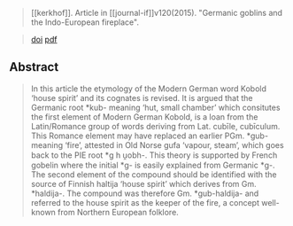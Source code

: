 > [[kerkhof]]. Article in [[journal-if]]v120(2015).
> "Germanic goblins and the Indo-European fireplace".

> [doi](https://doi.org/10.1515/if-2015-0005)
> [pdf](a/kerkhof2015.pdf)

## Abstract
> In this article the etymology of the Modern German word Kobold ‘house spirit’ and its cognates is revised. It is argued that the Germanic root *kub- meaning ‘hut, small chamber’ which consitutes the first element of Modern German Kobold, is a loan from the Latin/Romance group of words deriving from Lat. cubīle, cubīculum. This Romance element may have replaced an earlier PGm. *gub- meaning ‘fire’, attested in Old Norse gufa ‘vapour, steam’, which goes back to the PIE root *g h u̯obh-. This theory is supported by French gobelin where the initial *g- is easily explained from Germanic *g-. The second element of the compound should be identified with the source of Finnish haltija ‘house spirit’ which derives from Gm. *haldija-. The compound was therefore Gm. *gub-haldija- and referred to the house spirit as the keeper of the fire, a concept well-known from Northern European folklore.